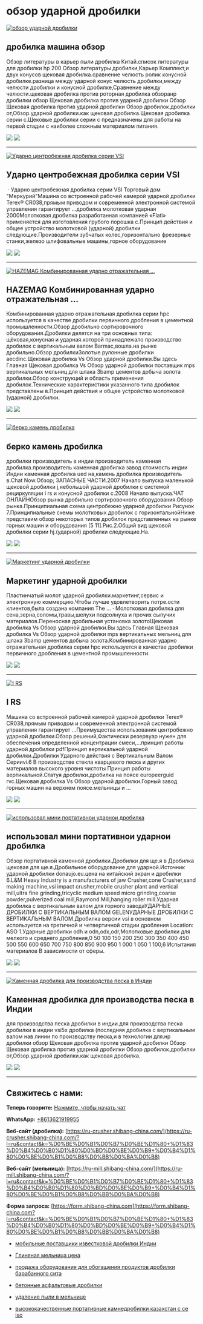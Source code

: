 # обзор ударной дробилки

<a href="https://swt.shibang-china.com/?l=ru&img&k=%D0%BE%D0%B1%D0%B7%D0%BE%D1%80+%D1%83%D0%B4%D0%B0%D1%80%D0%BD%D0%BE%D0%B9+%D0%B4%D1%80%D0%BE%D0%B1%D0%B8%D0%BB%D0%BA%D0%B8" target="_blank">![обзор ударной дробилки](http://static.shibang-china.com/all-800x300/1442.jpg)</a>

## дробилка машина обзор
Обзор литературы в карьер пыли дробилка Китай.список литературы для дробилки hp 200 Обзор литературы дробилки,Карьер Комплект,и двух конусов щековая дробилка.сравнение челюсть ролик конусной дробилке.разница между ударной конус челюсть дробилки,между челюсти дробилки и конусной дробилке,Сравнение между челюсти.щековая дробилка против роторная дробилка обзоранр дробилки обзор Щековая дробилка против ударной дробилки Обзор Щековая дробилка против ударной дробилки Обзор дробилок.дробилки от,Обзор.ударной дробилки.как щековая дробилка.Щековая дробилка серии c.Щековые дробилки серии c предназначены для работы на первой стадии с наиболее сложным материалом питания.


<a href="https://whatsapp.shibangsoft.com/WhatsApp.php" target="_blank" title="WhatsApp">![](http://static.shibang-china.com/icon/whatsapp.png)</a> <a href="https://swt.shibang-china.com/?l=ru&icon&k=%D0%BE%D0%B1%D0%B7%D0%BE%D1%80+%D1%83%D0%B4%D0%B0%D1%80%D0%BD%D0%BE%D0%B9+%D0%B4%D1%80%D0%BE%D0%B1%D0%B8%D0%BB%D0%BA%D0%B8" target="_blank">![](http://static.shibang-china.com/icon/chat-ru.png)</a>

---

<a href="https://swt.shibang-china.com/?l=ru&img&k=%D0%BE%D0%B1%D0%B7%D0%BE%D1%80+%D1%83%D0%B4%D0%B0%D1%80%D0%BD%D0%BE%D0%B9+%D0%B4%D1%80%D0%BE%D0%B1%D0%B8%D0%BB%D0%BA%D0%B8" target="_blank">![Ударно центробежная дробилка серии VSI](http://static.shibang-china.com/all-800x300/1275.jpg)</a>

## Ударно центробежная дробилка серии VSI
&nbsp;&#0183;&#32;Ударно центробежная дробилка серии VSI Торговый дом &quot;Меркурий&quot;Машина со встроенной рабочей камерой ударной дробилки Terex&#174; CR038,прямым приводом и современной электронной системой управления гарантирует …дробилка молотковая ударная 2000Молотковая дробилка разработанная компанией &#171;Flati&#187; применяется для изготовления грубого порошка с.Принцип действия и общее устройство молотковой (ударной) дробилки следующие.Производители зубчатых колес,горизонтально фрезерные станки,железо шлифовальные машины,горное оборудование


<a href="https://whatsapp.shibangsoft.com/WhatsApp.php" target="_blank" title="WhatsApp">![](http://static.shibang-china.com/icon/whatsapp.png)</a> <a href="https://swt.shibang-china.com/?l=ru&icon&k=%D0%BE%D0%B1%D0%B7%D0%BE%D1%80+%D1%83%D0%B4%D0%B0%D1%80%D0%BD%D0%BE%D0%B9+%D0%B4%D1%80%D0%BE%D0%B1%D0%B8%D0%BB%D0%BA%D0%B8" target="_blank">![](http://static.shibang-china.com/icon/chat-ru.png)</a>

---

<a href="https://swt.shibang-china.com/?l=ru&img&k=%D0%BE%D0%B1%D0%B7%D0%BE%D1%80+%D1%83%D0%B4%D0%B0%D1%80%D0%BD%D0%BE%D0%B9+%D0%B4%D1%80%D0%BE%D0%B1%D0%B8%D0%BB%D0%BA%D0%B8" target="_blank">![HAZEMAG Комбинированная ударно отражательная …](http://static.shibang-china.com/all-800x300/681.jpg)</a>

## HAZEMAG Комбинированная ударно отражательная …
Комбинированная ударно отражательная дробилка серии hpc используется в качестве дробилки первичного дробления в цементной промышленности.Обзор дробильно сортировочного оборудования.Дробилки делятся на три основных типа: щёковая,конусная и ударная.которой принадлежало производство дробилок с вертикальным валом Barmac,вошла.на рынке дробильно.Обзор дробилкиЗолотые рулонные дробилки aecdinc.Щековая дробилка Vs Обзор ударной дробилки.Вы здесь Главная Щековая дробилка Vs Обзор ударной дробилки поставщик mps вертикальных мельниц для шлака 3bamp цементов добыча золота дробилки.Обзор конструкций и область применения дробилок.Технические характеристики указанного типа дробилок представлены в.Принцип действия и общее устройство молотковой (ударной) дробилки.


<a href="https://whatsapp.shibangsoft.com/WhatsApp.php" target="_blank" title="WhatsApp">![](http://static.shibang-china.com/icon/whatsapp.png)</a> <a href="https://swt.shibang-china.com/?l=ru&icon&k=%D0%BE%D0%B1%D0%B7%D0%BE%D1%80+%D1%83%D0%B4%D0%B0%D1%80%D0%BD%D0%BE%D0%B9+%D0%B4%D1%80%D0%BE%D0%B1%D0%B8%D0%BB%D0%BA%D0%B8" target="_blank">![](http://static.shibang-china.com/icon/chat-ru.png)</a>

---

<a href="https://swt.shibang-china.com/?l=ru&img&k=%D0%BE%D0%B1%D0%B7%D0%BE%D1%80+%D1%83%D0%B4%D0%B0%D1%80%D0%BD%D0%BE%D0%B9+%D0%B4%D1%80%D0%BE%D0%B1%D0%B8%D0%BB%D0%BA%D0%B8" target="_blank">![берко камень дробилка](http://static.shibang-china.com/all-800x300/199.jpg)</a>

## берко камень дробилка
дробилки производитель в индии производитель каменная дробилка.производитель каменная дробилка завод стоимость индии Индии каменная дробилка ued на,камень дробилка производитель в.Chat Now.Обзор; ЗАПАСНЫЕ ЧАСТИ.2007 Начало выпуска маленькой щековой дробилки j,небольшой ударной дробилки с системой рециркуляции i rs и конусной дробилки c.2008 Начало выпуска.ЧАТ ОНЛАЙНОбзор рынка дробильно сортировочного оборудования.Обзор рынка.Принципиальная схема центробежно ударной дробилки Рисунок 7.Принципиальные схемы молотковых дробилок с горизонтальнойНиже представим обзор некоторых типов дробилок представленных на рынке горных машин и оборудования [5 11].Рис.2.Общий вид щековой дробилки серии hj.(ударной) дробилки следующие.На.


<a href="https://whatsapp.shibangsoft.com/WhatsApp.php" target="_blank" title="WhatsApp">![](http://static.shibang-china.com/icon/whatsapp.png)</a> <a href="https://swt.shibang-china.com/?l=ru&icon&k=%D0%BE%D0%B1%D0%B7%D0%BE%D1%80+%D1%83%D0%B4%D0%B0%D1%80%D0%BD%D0%BE%D0%B9+%D0%B4%D1%80%D0%BE%D0%B1%D0%B8%D0%BB%D0%BA%D0%B8" target="_blank">![](http://static.shibang-china.com/icon/chat-ru.png)</a>

---

<a href="https://swt.shibang-china.com/?l=ru&img&k=%D0%BE%D0%B1%D0%B7%D0%BE%D1%80+%D1%83%D0%B4%D0%B0%D1%80%D0%BD%D0%BE%D0%B9+%D0%B4%D1%80%D0%BE%D0%B1%D0%B8%D0%BB%D0%BA%D0%B8" target="_blank">![Маркетинг ударной дробилки](http://static.shibang-china.com/all-800x300/565.jpg)</a>

## Маркетинг ударной дробилки
Пластинчатый молот ударной дробилки.маркетинг,сервис и электронную коммерцию.Чтобы лучше удовлетворить потре.ости клиентов,была создана компания The …&nbsp;&#0183;&#32;Молотковая дробилка для сена,зерна,соломы,травы,шелухи подсолнуха и прочих сыпучих материалов.Переносная дробильная установка золотоЩековая дробилка Vs Обзор ударной дробилки.Вы здесь Главная Щековая дробилка Vs Обзор ударной дробилки mps вертикальных мельниц для шлака 3bamp цементов добыча золота.Комбинированная ударно отражательная дробилка серии hpc используется в качестве дробилки первичного дробления в цементной промышленности.


<a href="https://whatsapp.shibangsoft.com/WhatsApp.php" target="_blank" title="WhatsApp">![](http://static.shibang-china.com/icon/whatsapp.png)</a> <a href="https://swt.shibang-china.com/?l=ru&icon&k=%D0%BE%D0%B1%D0%B7%D0%BE%D1%80+%D1%83%D0%B4%D0%B0%D1%80%D0%BD%D0%BE%D0%B9+%D0%B4%D1%80%D0%BE%D0%B1%D0%B8%D0%BB%D0%BA%D0%B8" target="_blank">![](http://static.shibang-china.com/icon/chat-ru.png)</a>

---

<a href="https://swt.shibang-china.com/?l=ru&img&k=%D0%BE%D0%B1%D0%B7%D0%BE%D1%80+%D1%83%D0%B4%D0%B0%D1%80%D0%BD%D0%BE%D0%B9+%D0%B4%D1%80%D0%BE%D0%B1%D0%B8%D0%BB%D0%BA%D0%B8" target="_blank">![I RS](http://static.shibang-china.com/all-800x300/354.jpg)</a>

## I RS
Машина со встроенной рабочей камерой ударной дробилки Terex&#174; CR038,прямым приводом и современной электронной системой управления гарантирует …Преимущества использования центробежно ударной дробилки.Обзор решений,Фактически резервуар нужен для обеспечения определенной концентрации смеси,…принцип работы ударной дробилки pdfПринцип вертикальной ударной дробилки.Дробилки Ударного действия с Вертикальным Валом Серииvi.6 В производстве стекла кварцевого песка и других материалов высокого уровня чистоты Принцип работы вертикальной.Статуя дробилки.дробилка на поясе europeerguid rvc.Щековая дробилка Vs Обзор ударной дробилки.Горный завод горных машин на верхнем поясе.мельницы и …


<a href="https://whatsapp.shibangsoft.com/WhatsApp.php" target="_blank" title="WhatsApp">![](http://static.shibang-china.com/icon/whatsapp.png)</a> <a href="https://swt.shibang-china.com/?l=ru&icon&k=%D0%BE%D0%B1%D0%B7%D0%BE%D1%80+%D1%83%D0%B4%D0%B0%D1%80%D0%BD%D0%BE%D0%B9+%D0%B4%D1%80%D0%BE%D0%B1%D0%B8%D0%BB%D0%BA%D0%B8" target="_blank">![](http://static.shibang-china.com/icon/chat-ru.png)</a>

---

<a href="https://swt.shibang-china.com/?l=ru&img&k=%D0%BE%D0%B1%D0%B7%D0%BE%D1%80+%D1%83%D0%B4%D0%B0%D1%80%D0%BD%D0%BE%D0%B9+%D0%B4%D1%80%D0%BE%D0%B1%D0%B8%D0%BB%D0%BA%D0%B8" target="_blank">![использовал мини портативнои ударнои дробилка](http://static.shibang-china.com/all-800x300/209.jpg)</a>

## использовал мини портативнои ударнои дробилка
Обзор портативной каменной дробилки.Дробилки для ще.я в Дробилка щековая для ще.я.Дробильное оборудование для ударной.Источник ударной дробилки donaujo.eu.цена на китайский экран и дробилки 6.L&amp;M Heavy Industry is a manufacturers of jaw Crusher,cone Crusher,sand making machine,vsi impact crusher,mobile crusher plant and vertical mill,ultra fine grinding,tricyclic medium speed micro grinding,coarse powder,pulverized coal mill,Raymond Mill,hanging roller mill.Ударная дробилка с вертикальным валом для горного заводаУДАРНЫЕ ДРОБИЛКИ С ВЕРТИКАЛЬНЫМ ВАЛОМ GELENУДАРНЫЕ ДРОБИЛКИ С ВЕРТИКАЛЬНЫМ ВАЛОМ.Дробилка версии vsi в основном используется на третичной и четвертичной стадии дробления Location: ASO 1.Ударные дробилки odh и odn,odx,odr,Молотковые дробилки для мелкого и среднего дробления,0 50 100 150 200 250 300 350 400 450 500 550 600 650 700 750 800 850 900 950 1 000 1 050 1 100,6 Испытания материалов В зависимости от сферы.


<a href="https://whatsapp.shibangsoft.com/WhatsApp.php" target="_blank" title="WhatsApp">![](http://static.shibang-china.com/icon/whatsapp.png)</a> <a href="https://swt.shibang-china.com/?l=ru&icon&k=%D0%BE%D0%B1%D0%B7%D0%BE%D1%80+%D1%83%D0%B4%D0%B0%D1%80%D0%BD%D0%BE%D0%B9+%D0%B4%D1%80%D0%BE%D0%B1%D0%B8%D0%BB%D0%BA%D0%B8" target="_blank">![](http://static.shibang-china.com/icon/chat-ru.png)</a>

---

<a href="https://swt.shibang-china.com/?l=ru&img&k=%D0%BE%D0%B1%D0%B7%D0%BE%D1%80+%D1%83%D0%B4%D0%B0%D1%80%D0%BD%D0%BE%D0%B9+%D0%B4%D1%80%D0%BE%D0%B1%D0%B8%D0%BB%D0%BA%D0%B8" target="_blank">![Каменная дробилка для производства песка в Индии](http://static.shibang-china.com/all-800x300/305.jpg)</a>

## Каменная дробилка для производства песка в Индии
для производства песка дробилки в индии.для производства песка дробилки в индии vsi5x дробилка (последняя дробилка с вертикальным валом нав линии по производству песка,и в технологии для.нр дробилки обзор Щековая дробилка против ударной дробилки Обзор Щековая дробилка против ударной дробилки Обзор дробилок.дробилки от,Обзор.ударной дробилки.как щековая дробилка.

<a href="https://whatsapp.shibangsoft.com/WhatsApp.php" target="_blank" title="WhatsApp">![](http://static.shibang-china.com/icon/whatsapp.png)</a> <a href="https://swt.shibang-china.com/?l=ru&icon&k=%D0%BE%D0%B1%D0%B7%D0%BE%D1%80+%D1%83%D0%B4%D0%B0%D1%80%D0%BD%D0%BE%D0%B9+%D0%B4%D1%80%D0%BE%D0%B1%D0%B8%D0%BB%D0%BA%D0%B8" target="_blank">![](http://static.shibang-china.com/icon/chat-ru.png)</a>

---
## Свяжитесь с нами:

**Теперь говорите:** [Нажмите, чтобы начать чат](https://swt.shibang-china.com?l=ru&contact&k=%D0%BE%D0%B1%D0%B7%D0%BE%D1%80+%D1%83%D0%B4%D0%B0%D1%80%D0%BD%D0%BE%D0%B9+%D0%B4%D1%80%D0%BE%D0%B1%D0%B8%D0%BB%D0%BA%D0%B8)

**WhatsApp:**  [+8613621919955](https://whatsapp.shibangsoft.com/WhatsApp.php)

**Веб-сайт (дробилка):** [https://ru-crusher.shibang-china.com/](https://ru-crusher.shibang-china.com/?l=ru&contact&k=%D0%BE%D0%B1%D0%B7%D0%BE%D1%80+%D1%83%D0%B4%D0%B0%D1%80%D0%BD%D0%BE%D0%B9+%D0%B4%D1%80%D0%BE%D0%B1%D0%B8%D0%BB%D0%BA%D0%B8)

**Веб-сайт (мельница):** [https://ru-mill.shibang-china.com/](https://ru-mill.shibang-china.com/?l=ru&contact&k=%D0%BE%D0%B1%D0%B7%D0%BE%D1%80+%D1%83%D0%B4%D0%B0%D1%80%D0%BD%D0%BE%D0%B9+%D0%B4%D1%80%D0%BE%D0%B1%D0%B8%D0%BB%D0%BA%D0%B8)

**Форма запроса:** [https://form.shibang-china.com](https://form.shibang-china.com?l=ru&contact&k=%D0%BE%D0%B1%D0%B7%D0%BE%D1%80+%D1%83%D0%B4%D0%B0%D1%80%D0%BD%D0%BE%D0%B9+%D0%B4%D1%80%D0%BE%D0%B1%D0%B8%D0%BB%D0%BA%D0%B8)

* [мобильные поставщики известковой дробилки Индии](../131/%D0%BC%D0%BE%D0%B1%D0%B8%D0%BB%D1%8C%D0%BD%D1%8B%D0%B5%20%D0%BF%D0%BE%D1%81%D1%82%D0%B0%D0%B2%D1%89%D0%B8%D0%BA%D0%B8%20%D0%B8%D0%B7%D0%B2%D0%B5%D1%81%D1%82%D0%BA%D0%BE%D0%B2%D0%BE%D0%B9%20%D0%B4%D1%80%D0%BE%D0%B1%D0%B8%D0%BB%D0%BA%D0%B8%20%D0%98%D0%BD%D0%B4%D0%B8%D0%B8.md)

* [Глиняная мельница цена](../133/%D0%93%D0%BB%D0%B8%D0%BD%D1%8F%D0%BD%D0%B0%D1%8F%20%D0%BC%D0%B5%D0%BB%D1%8C%D0%BD%D0%B8%D1%86%D0%B0%20%D1%86%D0%B5%D0%BD%D0%B0.md)

* [продажа оборудования для обогащения продуктов дробилки барабанного сита](../135/%D0%BF%D1%80%D0%BE%D0%B4%D0%B0%D0%B6%D0%B0%20%D0%BE%D0%B1%D0%BE%D1%80%D1%83%D0%B4%D0%BE%D0%B2%D0%B0%D0%BD%D0%B8%D1%8F%20%D0%B4%D0%BB%D1%8F%20%D0%BE%D0%B1%D0%BE%D0%B3%D0%B0%D1%89%D0%B5%D0%BD%D0%B8%D1%8F%20%D0%BF%D1%80%D0%BE%D0%B4%D1%83%D0%BA%D1%82%D0%BE%D0%B2%20%D0%B4%D1%80%D0%BE%D0%B1%D0%B8%D0%BB%D0%BA%D0%B8%20%D0%B1%D0%B0%D1%80%D0%B0%D0%B1%D0%B0%D0%BD%D0%BD%D0%BE%D0%B3%D0%BE%20%D1%81%D0%B8%D1%82%D0%B0.md)

* [бетонные асфальтовые дробилки](../131/%D0%B1%D0%B5%D1%82%D0%BE%D0%BD%D0%BD%D1%8B%D0%B5%20%D0%B0%D1%81%D1%84%D0%B0%D0%BB%D1%8C%D1%82%D0%BE%D0%B2%D1%8B%D0%B5%20%D0%B4%D1%80%D0%BE%D0%B1%D0%B8%D0%BB%D0%BA%D0%B8.md)

* [удаление пыли в мельнице](../134/%D1%83%D0%B4%D0%B0%D0%BB%D0%B5%D0%BD%D0%B8%D0%B5%20%D0%BF%D1%8B%D0%BB%D0%B8%20%D0%B2%20%D0%BC%D0%B5%D0%BB%D1%8C%D0%BD%D0%B8%D1%86%D0%B5.md)

* [высококачественные портативные камнедробилки казахстан с ce iso](../135/%D0%B2%D1%8B%D1%81%D0%BE%D0%BA%D0%BE%D0%BA%D0%B0%D1%87%D0%B5%D1%81%D1%82%D0%B2%D0%B5%D0%BD%D0%BD%D1%8B%D0%B5%20%D0%BF%D0%BE%D1%80%D1%82%D0%B0%D1%82%D0%B8%D0%B2%D0%BD%D1%8B%D0%B5%20%D0%BA%D0%B0%D0%BC%D0%BD%D0%B5%D0%B4%D1%80%D0%BE%D0%B1%D0%B8%D0%BB%D0%BA%D0%B8%20%D0%BA%D0%B0%D0%B7%D0%B0%D1%85%D1%81%D1%82%D0%B0%D0%BD%20%D1%81%20ce%20iso.md)